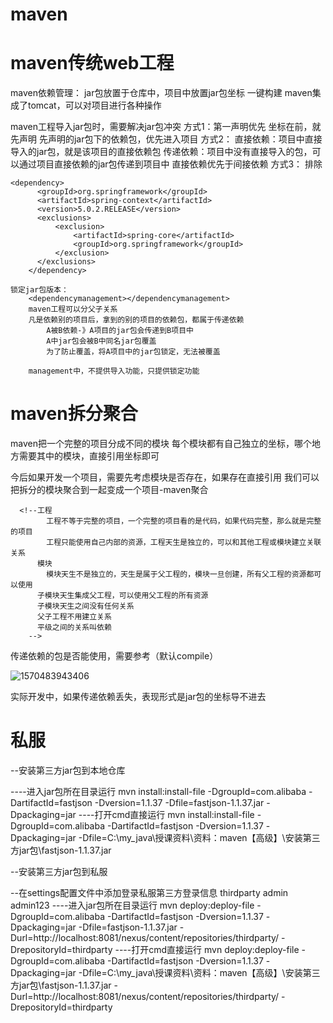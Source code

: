 # maven

# maven传统web工程

maven依赖管理：
	jar包放置于仓库中，项目中放置jar包坐标
一键构建
	maven集成了tomcat，可以对项目进行各种操作

maven工程导入jar包时，需要解决jar包冲突
	方式1：第一声明优先
		坐标在前，就先声明
			先声明的jar包下的依赖包，优先进入项目
	方式2：
		直接依赖：项目中直接导入的jar包，就是该项目的直接依赖包
		传递依赖：项目中没有直接导入的包，可以通过项目直接依赖的jar包传递到项目中
		直接依赖优先于间接依赖
	方式3：
		排除

```
<dependency>
      <groupId>org.springframework</groupId>
      <artifactId>spring-context</artifactId>
      <version>5.0.2.RELEASE</version>
      <exclusions>
          <exclusion>
              <artifactId>spring-core</artifactId>
              <groupId>org.springframework</groupId>
          </exclusion>
      </exclusions>
    </dependency>
```
	锁定jar包版本：
		<dependencymanagement></dependencymanagement>
		maven工程可以分父子关系
		凡是依赖别的项目后，拿到的别的项目的依赖包，都属于传递依赖
			A被B依赖-》A项目的jar包会传递到B项目中
			A中jar包会被B中同名jar包覆盖
			为了防止覆盖，将A项目中的jar包锁定，无法被覆盖
		
		management中，不提供导入功能，只提供锁定功能

# maven拆分聚合

maven把一个完整的项目分成不同的模块
	每个模块都有自己独立的坐标，哪个地方需要其中的模块，直接引用坐标即可

今后如果开发一个项目，需要先考虑模块是否存在，如果存在直接引用
我们可以把拆分的模块聚合到一起变成一个项目-maven聚合

```
  <!--工程
        工程不等于完整的项目，一个完整的项目看的是代码，如果代码完整，那么就是完整的项目
        工程只能使用自己内部的资源，工程天生是独立的，可以和其他工程或模块建立关联关系
      模块
        模块天生不是独立的，天生是属于父工程的，模块一旦创建，所有父工程的资源都可以使用
      子模块天生集成父工程，可以使用父工程的所有资源
      子模块天生之间没有任何关系
      父子工程不用建立关系
      平级之间的关系叫依赖
    -->
```

传递依赖的包是否能使用，需要参考（默认compile）

![1570483943406](C:\Users\feketerigo\AppData\Roaming\Typora\typora-user-images\1570483943406.png)

实际开发中，如果传递依赖丢失，表现形式是jar包的坐标导不进去

# 私服

--安装第三方jar包到本地仓库

----进入jar包所在目录运行
mvn install:install-file -DgroupId=com.alibaba -DartifactId=fastjson -Dversion=1.1.37 -Dfile=fastjson-1.1.37.jar -Dpackaging=jar
----打开cmd直接运行
mvn install:install-file -DgroupId=com.alibaba -DartifactId=fastjson -Dversion=1.1.37 -Dpackaging=jar -Dfile=C:\my_java\授课资料\资料：maven【高级】\安装第三方jar包\fastjson-1.1.37.jar


--安装第三方jar包到私服

--在settings配置文件中添加登录私服第三方登录信息
<server>
<id>thirdparty</id>
<username>admin</username>
<password>admin123</password>
</server>
----进入jar包所在目录运行
mvn deploy:deploy-file -DgroupId=com.alibaba -DartifactId=fastjson -Dversion=1.1.37 -Dpackaging=jar -Dfile=fastjson-1.1.37.jar -Durl=http://localhost:8081/nexus/content/repositories/thirdparty/ -DrepositoryId=thirdparty
----打开cmd直接运行
mvn deploy:deploy-file -DgroupId=com.alibaba -DartifactId=fastjson -Dversion=1.1.37 -Dpackaging=jar -Dfile=C:\my_java\授课资料\资料：maven【高级】\安装第三方jar包\fastjson-1.1.37.jar -Durl=http://localhost:8081/nexus/content/repositories/thirdparty/ -DrepositoryId=thirdparty